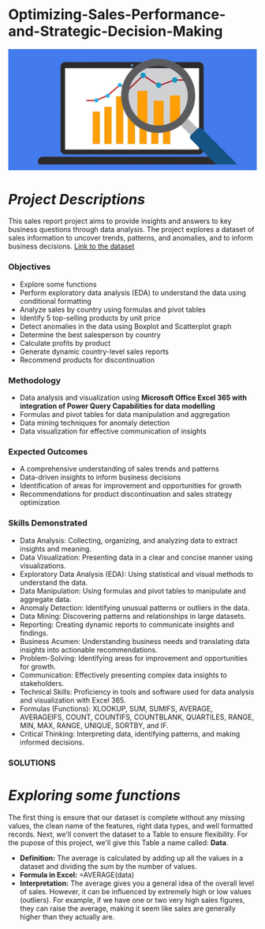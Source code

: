 # Optimizing-Sales-Performance-and-Strategic-Decision-Making

![](intro_image1.jpg)  

*Project Descriptions*  
=====================
This sales report project aims to provide insights and answers to key business questions through data analysis. The project explores a dataset of sales information to uncover trends, patterns, and anomalies, and to inform business decisions. [Link to the dataset](https://www.kaggle.com/datasets/afolabiraymond/sales-data)

### Objectives

* Explore some functions
* Perform exploratory data analysis (EDA) to understand the data using conditional formatting
* Analyze sales by country using formulas and pivot tables
* Identify 5 top-selling products by unit price
* Detect anomalies in the data using Boxplot and Scatterplot graph
* Determine the best salesperson by country
* Calculate profits by product
* Generate dynamic country-level sales reports
* Recommend products for discontinuation


### Methodology

* Data analysis and visualization using __Microsoft Office Excel 365 with integration of Power Query Capabilities for data modelling__
* Formulas and pivot tables for data manipulation and aggregation
* Data mining techniques for anomaly detection
* Data visualization for effective communication of insights


### Expected Outcomes

* A comprehensive understanding of sales trends and patterns
* Data-driven insights to inform business decisions
* Identification of areas for improvement and opportunities for growth
* Recommendations for product discontinuation and sales strategy optimization

### Skills Demonstrated
* Data Analysis: Collecting, organizing, and analyzing data to extract insights and meaning.
* Data Visualization: Presenting data in a clear and concise manner using visualizations.
* Exploratory Data Analysis (EDA): Using statistical and visual methods to understand the data.
* Data Manipulation: Using formulas and pivot tables to manipulate and aggregate data.
* Anomaly Detection: Identifying unusual patterns or outliers in the data.
* Data Mining: Discovering patterns and relationships in large datasets.
* Reporting: Creating dynamic reports to communicate insights and findings.
* Business Acumen: Understanding business needs and translating data insights into actionable recommendations.
* Problem-Solving: Identifying areas for improvement and opportunities for growth.
* Communication: Effectively presenting complex data insights to stakeholders.
* Technical Skills: Proficiency in tools and software used for data analysis and visualization with Excel 365.
* Formulas (Functions): XLOOKUP, SUM, SUMIFS, AVERAGE, AVERAGEIFS, COUNT, COUNTIFS, COUNTBLANK, QUARTILES, RANGE, MIN, MAX, RANGE, UNIQUE, SORTBY, and IF.
* Critical Thinking: Interpreting data, identifying patterns, and making informed decisions.

 
 ### SOLUTIONS  
 
 *Exploring some functions*
========================
The first thing is ensure that our dataset is complete without any missing values, the clean name of the features, right data types, and well formatted records.
Next, we'll convert the dataset to a Table to ensure flexibility. For the pupose of this project, we'll give this Table a name called: **Data**.

* **Definition:** The average is calculated by adding up all the values in a dataset and dividing the sum by the number of values.
* **Formula in Excel:** =AVERAGE(data)
* **Interpretation:** The average gives you a general idea of the overall level of sales. However, it can be influenced by extremely high or low values (outliers). For example, if we have one or two very high sales figures, they can raise the average, making it seem like sales are generally higher than they actually are.
